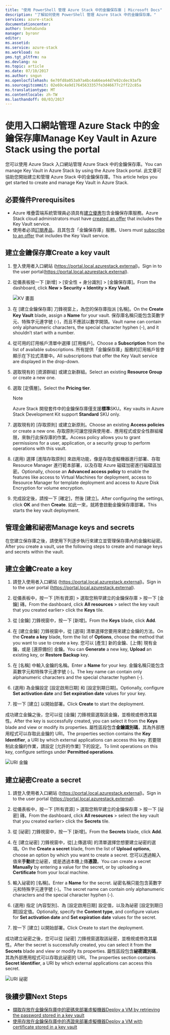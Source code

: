 ```yaml
---
title: "使用 PowerShell 管理 Azure Stack 中的金鑰保存庫 | Microsoft Docs"
description: "了解如何使用 PowerShell 管理 Azure Stack 中的金鑰保存庫。"
services: azure-stack
documentationcenter: 
author: SnehaGunda
manager: byronr
editor: 
ms.assetid: 
ms.service: azure-stack
ms.workload: na
pms.tgt_pltfrm: na
ms.devlang: na
ms.topic: article
ms.date: 07/10/2017
ms.author: sngun
ms.openlocfilehash: 6e70fd8a053a97a4bc4a66ea44d7e92cdec93afb
ms.sourcegitcommit: 02e69c4a9d17645633357fe3d46677c2ff22c85a
ms.translationtype: MT
ms.contentlocale: zh-TW
ms.lasthandoff: 08/03/2017
---
```

# <a name="manage-key-vault-in-azure-stack-using-the-portal"></a><span data-ttu-id="f3749-103">使用入口網站管理 Azure Stack 中的金鑰保存庫</span><span class="sxs-lookup"><span data-stu-id="f3749-103">Manage Key Vault in Azure Stack using the portal</span></span>

<span data-ttu-id="f3749-104">您可以使用 Azure Stack 入口網站管理 Azure Stack 中的金鑰保存庫。</span><span class="sxs-lookup"><span data-stu-id="f3749-104">You can manage Key Vault in Azure Stack by using the Azure Stack portal.</span></span> <span data-ttu-id="f3749-105">此文章可協助您開始建立和管理 Azure Stack 中的金鑰保存庫。</span><span class="sxs-lookup"><span data-stu-id="f3749-105">This article helps you get started to create and manage Key Vault in Azure Stack.</span></span> 

## <a name="prerequisites"></a><span data-ttu-id="f3749-106">必要條件</span><span class="sxs-lookup"><span data-stu-id="f3749-106">Prerequisites</span></span>  

* <span data-ttu-id="f3749-107">Azure 堆疊雲端系統管理員必須具有[建立優惠](azure-stack-create-offer.md)包含金鑰保存庫服務。</span><span class="sxs-lookup"><span data-stu-id="f3749-107">Azure Stack cloud administrators must have [created an offer](azure-stack-create-offer.md) that includes the Key Vault service.</span></span>  
* <span data-ttu-id="f3749-108">使用者必須[訂閱產品](azure-stack-subscribe-plan-provision-vm.md)，且其包含「金鑰保存庫」服務。</span><span class="sxs-lookup"><span data-stu-id="f3749-108">Users must [subscribe to an offer](azure-stack-subscribe-plan-provision-vm.md) that includes the Key Vault service.</span></span>  
 
## <a name="create-a-key-vault"></a><span data-ttu-id="f3749-109">建立金鑰保存庫</span><span class="sxs-lookup"><span data-stu-id="f3749-109">Create a key vault</span></span> 

1. <span data-ttu-id="f3749-110">登入使用者入口網站 (https://portal.local.azurestack.external)。</span><span class="sxs-lookup"><span data-stu-id="f3749-110">Sign in to the user portal(https://portal.local.azurestack.external).</span></span>  

2. <span data-ttu-id="f3749-111">從儀表板按一下 [新增] > [安全性 + 身分識別] > [金鑰保存庫]。</span><span class="sxs-lookup"><span data-stu-id="f3749-111">From the dashboard, click **New > Security + Identity > Key Vault**.</span></span>  

    ![KV 畫面](media/azure-stack-kv-manage-portal/image1.png)  

3. <span data-ttu-id="f3749-113">在 [建立金鑰保存庫] 刀鋒視窗上，為您的保存庫指派 [名稱]。</span><span class="sxs-lookup"><span data-stu-id="f3749-113">On the **Create Key Vault** blade, assign a **Name** for your vault.</span></span> <span data-ttu-id="f3749-114">保存庫名稱只能包含英數字元、特殊字元連字號 (-)，而且不應該以數字開頭。</span><span class="sxs-lookup"><span data-stu-id="f3749-114">Vault name can contain only alphanumeric characters, the special character hyphen (-), and it shouldn’t start with a number.</span></span>  

4. <span data-ttu-id="f3749-115">從可用的訂用帳戶清單中選擇 [訂用帳戶]。</span><span class="sxs-lookup"><span data-stu-id="f3749-115">Choose a **Subscription** from the list of available subscriptions.</span></span> <span data-ttu-id="f3749-116">所有提供「金鑰保存庫」服務的訂用帳戶皆會顯示在下拉式清單中。</span><span class="sxs-lookup"><span data-stu-id="f3749-116">All subscriptions that offer the Key Vault service are displayed in the drop-down.</span></span>  

5. <span data-ttu-id="f3749-117">選取現有的 [資源群組] 或建立新群組。</span><span class="sxs-lookup"><span data-stu-id="f3749-117">Select an existing **Resource Group** or create a new one.</span></span>  

6. <span data-ttu-id="f3749-118">選取 [定價層]。</span><span class="sxs-lookup"><span data-stu-id="f3749-118">Select the **Pricing tier**.</span></span>  
    >[!NOTE]
    > <span data-ttu-id="f3749-119">Azure Stack 開發套件中的金鑰保存庫僅支援**標準**SKU。</span><span class="sxs-lookup"><span data-stu-id="f3749-119">Key vaults in Azure Stack Development Kit support **Standard** SKU only.</span></span>

7. <span data-ttu-id="f3749-120">選取現有的 [存取原則] 或建立新原則。</span><span class="sxs-lookup"><span data-stu-id="f3749-120">Choose an existing **Access policies** or create a new one.</span></span> <span data-ttu-id="f3749-121">存取原則可讓您授與使用者、應用程式或安全性群組權限，來執行此保存庫的作業。</span><span class="sxs-lookup"><span data-stu-id="f3749-121">Access policy allows you to grant permissions for a user, application, or a security group to perform operations with this vault.</span></span>  

8. <span data-ttu-id="f3749-122">(選用) 選擇 [進階存取原則] 來啟用功能，像是存取虛擬機器進行部署、存取 Resource Manager 進行範本部署，以及存取 Azure 磁碟加密進行磁碟區加密。</span><span class="sxs-lookup"><span data-stu-id="f3749-122">Optionally, choose an **Advanced access policy** to enable the features like access to Virtual Machines for deployment, access to Resource Manager for template deployment and access to Azure Disk Encryption for volume encryption.</span></span> 
  
9.  <span data-ttu-id="f3749-123">完成設定後，請按一下 [確定]，然後 [建立]。</span><span class="sxs-lookup"><span data-stu-id="f3749-123">After configuring the settings, click **OK** and then **Create**.</span></span> <span data-ttu-id="f3749-124">如此一來，就將會啟動金鑰保存庫部署。</span><span class="sxs-lookup"><span data-stu-id="f3749-124">This starts the key vault deployment.</span></span> 

## <a name="manage-keys-and-secrets"></a><span data-ttu-id="f3749-125">管理金鑰和祕密</span><span class="sxs-lookup"><span data-stu-id="f3749-125">Manage keys and secrets</span></span>

<span data-ttu-id="f3749-126">在您建立保存庫之後，請使用下列逐步執行來建立並管理保存庫內的金鑰和祕密。</span><span class="sxs-lookup"><span data-stu-id="f3749-126">After you create a vault, use the following steps to create and manage keys and secrets within the vault.</span></span>

## <a name="create-a-key"></a><span data-ttu-id="f3749-127">建立金鑰</span><span class="sxs-lookup"><span data-stu-id="f3749-127">Create a key</span></span>

1. <span data-ttu-id="f3749-128">請登入使用者入口網站 (https://portal.local.azurestack.external)。</span><span class="sxs-lookup"><span data-stu-id="f3749-128">Sign in to the user portal (https://portal.local.azurestack.external).</span></span>  

2. <span data-ttu-id="f3749-129">從儀表板中，按一下 [所有資源] > 選取您稍早建立的金鑰保存庫 > 按一下 [金鑰] 磚。</span><span class="sxs-lookup"><span data-stu-id="f3749-129">From the dashboard, click **All resources** > select the key vault that you created earlier> click the **Keys** tile.</span></span>  

3. <span data-ttu-id="f3749-130">從 [金鑰] 刀鋒視窗中，按一下 [新增]。</span><span class="sxs-lookup"><span data-stu-id="f3749-130">From the **Keys** blade, click **Add**.</span></span> 

4. <span data-ttu-id="f3749-131">在 [建立金鑰] 刀鋒視窗中，從 [選項] 清單選擇您要用來建立金鑰的方法。</span><span class="sxs-lookup"><span data-stu-id="f3749-131">On the **Create a key** blade, form the list of **Options**, choose the method that you want to use to create a key.</span></span> <span data-ttu-id="f3749-132">您可以 [產生] 新的金鑰、[上傳] 現有金鑰，或是 [還原備份] 金鑰。</span><span class="sxs-lookup"><span data-stu-id="f3749-132">You can **Generate** a new key, **Upload** an existing key, or **Restore Backup** key.</span></span>  

5. <span data-ttu-id="f3749-133">在 [名稱] 中輸入金鑰的名稱。</span><span class="sxs-lookup"><span data-stu-id="f3749-133">Enter a **Name** for your key.</span></span> <span data-ttu-id="f3749-134">金鑰名稱只能包含英數字元和特殊字元連字號 (-)。</span><span class="sxs-lookup"><span data-stu-id="f3749-134">The key name can contain only alphanumeric characters and the special character hyphen (-).</span></span>  

6. <span data-ttu-id="f3749-135">(選用) 為金鑰設定 [設定啟用日期] 和 [設定到期日期]。</span><span class="sxs-lookup"><span data-stu-id="f3749-135">Optionally, configure **Set activation date** and **Set expiration date** values for your key.</span></span>  

7. <span data-ttu-id="f3749-136">按一下 [建立] 以開始部署。</span><span class="sxs-lookup"><span data-stu-id="f3749-136">Click **Create** to start the deployment.</span></span>  

<span data-ttu-id="f3749-137">成功建立金鑰之後，您可以從 [金鑰] 刀鋒視窗選取該金鑰，並檢視或修改其屬性。</span><span class="sxs-lookup"><span data-stu-id="f3749-137">After the key is successfully created, you can select it from the **Keys** blade and view or modify its properties.</span></span> <span data-ttu-id="f3749-138">屬性區段包含**金鑰識別碼**，其為外部應用程式可以存取此金鑰的 URI。</span><span class="sxs-lookup"><span data-stu-id="f3749-138">The properties section contains the **Key Identifier**, a URI by which external applications can access this key.</span></span> <span data-ttu-id="f3749-139">若要限制此金鑰的作業，請設定 [允許的作業] 下的設定。</span><span class="sxs-lookup"><span data-stu-id="f3749-139">To limit operations on this key, configure settings under **Permitted operations**.</span></span>

![URI 金鑰](media/azure-stack-kv-manage-portal/image4.png)  

## <a name="create-a-secret"></a><span data-ttu-id="f3749-141">建立祕密</span><span class="sxs-lookup"><span data-stu-id="f3749-141">Create a secret</span></span> 

1. <span data-ttu-id="f3749-142">請登入使用者入口網站 (https://portal.local.azurestack.external)。</span><span class="sxs-lookup"><span data-stu-id="f3749-142">Sign in to the user portal (https://portal.local.azurestack.external).</span></span>  
2. <span data-ttu-id="f3749-143">從儀表板中，按一下 [所有資源] > 選取您稍早建立的金鑰保存庫 > 按一下 [祕密] 磚。</span><span class="sxs-lookup"><span data-stu-id="f3749-143">From the dashboard, click **All resources** > select the key vault that you created earlier> click the **Secrets** tile.</span></span>  

3. <span data-ttu-id="f3749-144">從 [祕密] 刀鋒視窗中，按一下 [新增]。</span><span class="sxs-lookup"><span data-stu-id="f3749-144">From the **Secrets** blade, click **Add**.</span></span>  

4. <span data-ttu-id="f3749-145">在 [建立祕密] 刀鋒視窗中，從[上傳選項] 的清單選擇您想要建立祕密的選項。</span><span class="sxs-lookup"><span data-stu-id="f3749-145">On the **Create a secret** blade, from the list of **Upload options**, choose an option by which you want to create a secret.</span></span> <span data-ttu-id="f3749-146">您可以透過輸入值來**手動**建立祕密，或是透過本機上傳**憑證**。</span><span class="sxs-lookup"><span data-stu-id="f3749-146">You can create a secret **Manually** by entering a value for the secret, or by uploading a **Certificate** from your local machine.</span></span>  

5. <span data-ttu-id="f3749-147">輸入祕密的 [名稱]。</span><span class="sxs-lookup"><span data-stu-id="f3749-147">Enter a **Name** for the secret.</span></span> <span data-ttu-id="f3749-148">祕密名稱只能包含英數字元和特殊字元連字號 (-)。</span><span class="sxs-lookup"><span data-stu-id="f3749-148">The secret name can contain only alphanumeric characters and the special character hyphen (-).</span></span>  

6. <span data-ttu-id="f3749-149">(選用) 指定 [內容型別]、為 [設定啟用日期] 設定值，以及為祕密 [設定到期日期]設定值。</span><span class="sxs-lookup"><span data-stu-id="f3749-149">Optionally, specify the **Content type**, and configure values for **Set activation date** and **Set expiration date** values for the secret.</span></span>  

7. <span data-ttu-id="f3749-150">按一下 [建立] 以開始部署。</span><span class="sxs-lookup"><span data-stu-id="f3749-150">Click Create to start the deployment.</span></span>  

<span data-ttu-id="f3749-151">成功建立祕密之後，您可以從 [祕密] 刀鋒視窗選取該祕密，並檢視或修改其屬性。</span><span class="sxs-lookup"><span data-stu-id="f3749-151">After the secret is successfully created, you can select it from the **Secrets** blade and view or modify its properties.</span></span> <span data-ttu-id="f3749-152">屬性區段包含**祕密識別碼**，其為外部應用程式可以存取此祕密的 URI。</span><span class="sxs-lookup"><span data-stu-id="f3749-152">The properties section contains **Secret Identifier**, a URI by which external applications can access this secret.</span></span> 

![URI 祕密](media/azure-stack-kv-manage-portal/image5.png) 


## <a name="next-steps"></a><span data-ttu-id="f3749-154">後續步驟</span><span class="sxs-lookup"><span data-stu-id="f3749-154">Next Steps</span></span>
* [<span data-ttu-id="f3749-155">擷取存放在金鑰保存庫中的密碼來部署虛擬機器</span><span class="sxs-lookup"><span data-stu-id="f3749-155">Deploy a VM by retrieving the password stored in a key vault</span></span>](azure-stack-kv-deploy-vm-with-secret.md)  
* [<span data-ttu-id="f3749-156">使用存放在金鑰保存庫中的憑證來部署虛擬機器</span><span class="sxs-lookup"><span data-stu-id="f3749-156">Deploy a VM with certificate stored in a key vault</span></span>](azure-stack-kv-push-secret-into-vm.md)     


